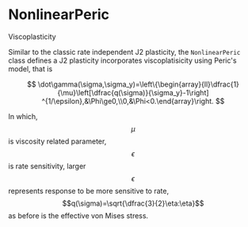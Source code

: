 # NonlinearPeric

Viscoplasticity

Similar to the classic rate independent J2 plasticity, the `NonlinearPeric` class defines a J2 plasticity incorporates
viscoplatisicity using Peric's model, that is

$$
\dot\gamma(\sigma,\sigma_y)=\left\{\begin{array}{ll}\dfrac{1}{\mu}\left[\dfrac{q(\sigma)}{\sigma_y}-1\right]
^{1/\epsilon},&\Phi\ge0,\\0,&\Phi<0.\end{array}\right.
$$

In which, $$\mu$$ is viscosity related parameter, $$\epsilon$$ is rate sensitivity, larger $$\epsilon$$ represents
response to be more sensitive to rate, $$q(\sigma)=\sqrt{\dfrac{3}{2}\eta:\eta}$$ as before is the effective von Mises
stress.

